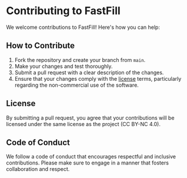# Contributing to FastFill

We welcome contributions to FastFill! Here's how you can help:

## How to Contribute

1. Fork the repository and create your branch from `main`.
2. Make your changes and test thoroughly.
3. Submit a pull request with a clear description of the changes.
4. Ensure that your changes comply with the [license](LICENSE.md) terms, particularly regarding the non-commercial use of the software.

## License

By submitting a pull request, you agree that your contributions will be licensed under the same license as the project (CC BY-NC 4.0).

## Code of Conduct

We follow a code of conduct that encourages respectful and inclusive contributions. Please make sure to engage in a manner that fosters collaboration and respect.
